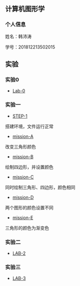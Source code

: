 ## 计算机图形学

### 个人信息

姓名：韩沛涛

学号：201812213502015

## 实验

### 实验0

+ [Lab-0](http://hanpptt.github.io/Lab-0/Lab-0.html)

### 实验一

+ [STEP-1](http://hanpptt.github.io/Lab-1/demos/chap1-demo-1.html) 

搭建环境，文件运行正常

+ [mission-A](http://hanpptt.github.io/Lab-1/demos/mission-A.html)

改变三角形颜色

+ [mission-B](http://hanpptt.github.io/Lab-1/demos/mission-B.html)

绘制四边形，并设置颜色

+ [mission-C](http://hanpptt.github.io/Lab-1/demos/mission-C.html)

同时绘制三角形、四边形，颜色相同

+ [mission-D](http://hanpptt.github.io/Lab-1/demos/mission-D.html)

两个图形的颜色设置不同

+ [mission-E](http://hanpptt.github.io/Lab-1/demos/mission-E.html)

三角形的颜色为渐变色

### 实验二

+ [LAB-2](http://hanpptt.github.io/Lab-2/demos/index.html)

### 实验三

+ [LAB-3](http://hanpptt.github.io/Lab-3/demos/index.html)

### 



